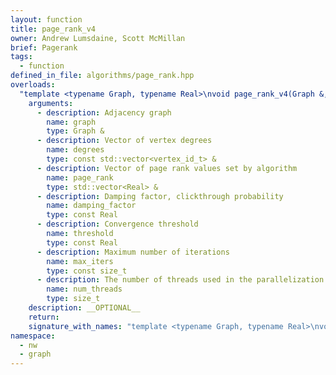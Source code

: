 ```yaml
---
layout: function
title: page_rank_v4
owner: Andrew Lumsdaine, Scott McMillan
brief: Pagerank
tags:
  - function
defined_in_file: algorithms/page_rank.hpp
overloads:
  "template <typename Graph, typename Real>\nvoid page_rank_v4(Graph &, const std::vector<vertex_id_t> &, std::vector<Real> &, const Real, const Real, const size_t, size_t)":
    arguments:
      - description: Adjacency graph
        name: graph
        type: Graph &
      - description: Vector of vertex degrees
        name: degrees
        type: const std::vector<vertex_id_t> &
      - description: Vector of page rank values set by algorithm
        name: page_rank
        type: std::vector<Real> &
      - description: Damping factor, clickthrough probability
        name: damping_factor
        type: const Real
      - description: Convergence threshold
        name: threshold
        type: const Real
      - description: Maximum number of iterations
        name: max_iters
        type: const size_t
      - description: The number of threads used in the parallelization
        name: num_threads
        type: size_t
    description: __OPTIONAL__
    return:
    signature_with_names: "template <typename Graph, typename Real>\nvoid page_rank_v4(Graph & graph, const std::vector<vertex_id_t> & degrees, std::vector<Real> & page_rank, const Real damping_factor, const Real threshold, const size_t max_iters, size_t num_threads)"
namespace:
  - nw
  - graph
---
```

